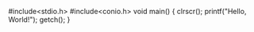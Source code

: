 #include<stdio.h>
#include<conio.h>
void main()
{
clrscr();
   printf("Hello, World!");
   getch();
}
